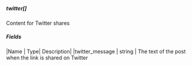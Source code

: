 ##### twitter[]

Content for Twitter shares

##### Fields
|Name |	Type| 	Description|
|twitter_message |	string |	The text of the post when the link is shared on Twitter
